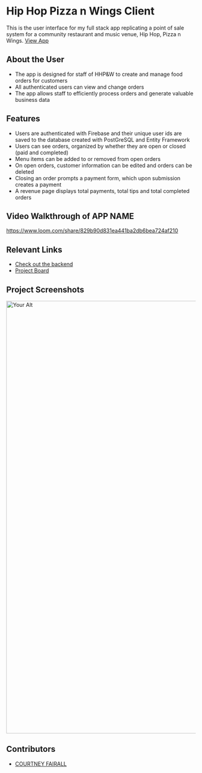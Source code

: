 # Hip Hop Pizza n Wings Client
This is the user interface for my full stack app replicating a point of sale system for a community restaurant and music venue, Hip Hop, Pizza n Wings.
[View App](#your-link)

## About the User
- The app is designed for staff of HHP&W to create and manage food orders for customers
- All authenticated users can view and change orders
- The app allows staff to efficiently process orders and generate valuable business data
  
## Features
- Users are authenticated with Firebase and their unique user ids are saved to the database created with PostGreSQL and Entity Framework
- Users can see orders, organized by whether they are open or closed (paid and completed)
- Menu items can be added to or removed from open orders
- On open orders, customer information can be edited and orders can be deleted
- Closing an order prompts a payment form, which upon submission creates a payment
- A revenue page displays total payments, total tips and total completed orders

## Video Walkthrough of APP NAME
https://www.loom.com/share/829b90d831ea441ba2db6bea724af210

## Relevant Links
- [Check out the backend](https://github.com/cnfairall/HHPWServer)
- [Project Board](https://github.com/users/cnfairall/projects/8)

## Project Screenshots <!-- These can be inside of your project. Look at the repos from class and see how the images are included in the readme -->
<img width="1148" alt="Your Alt" src="your-link.png">

## Contributors
- [COURTNEY FAIRALL](https://github.com/cnfairall)
